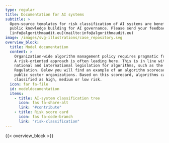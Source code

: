 ```yaml
---
type: regular
title: Documentation for AI systems
subtitle: >
  Open-source templates for risk classification of AI systems are beneficial for
  public knowledge building for AI governance. Please send your feedback to
  [info@algorithmaudit.eu](mailto:info@algorithmaudit.eu)
image: /images/svg-illustrations/case_repository.svg
overview_block:
  title: Model documentation
  content: >
    Organization-wide algorithm management policy requires pragmatic frameworks.
    A risk-oriented approach is often leading here. This is in line with
    national and international legislation for algorithms, such as the AI
    ​​Regulation. Below you will find an example of an algorithm scorecard for
    public sector organizations. Based on this scorecard, algorithms can be
    classified as high, medium or low risk.
  icon: far fa-file
  id: modeldocumentation
  items:
    - title: AI-system classification tree
      icon: fas fa-share-alt
      link: "#contribute"
    - title: Risk score card
      icon: fas fa-code-branch
      link: "risk-classification"
---
```


{{< overview_block >}}
